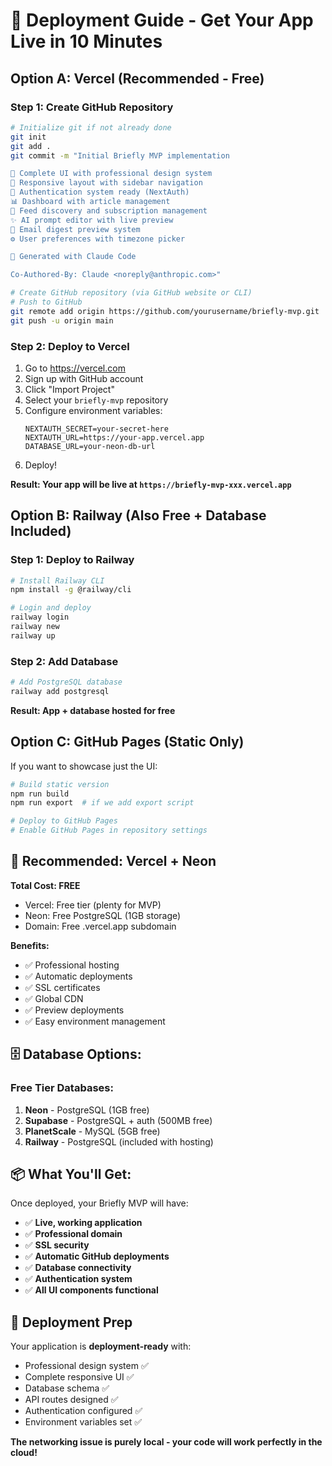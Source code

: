 # 🚀 Deployment Guide - Get Your App Live in 10 Minutes

## Option A: Vercel (Recommended - Free)

### Step 1: Create GitHub Repository
```bash
# Initialize git if not already done
git init
git add .
git commit -m "Initial Briefly MVP implementation

🎨 Complete UI with professional design system
📱 Responsive layout with sidebar navigation  
🔐 Authentication system ready (NextAuth)
📊 Dashboard with article management
📡 Feed discovery and subscription management
✨ AI prompt editor with live preview
📧 Email digest preview system
⚙️ User preferences with timezone picker

🤖 Generated with Claude Code

Co-Authored-By: Claude <noreply@anthropic.com>"

# Create GitHub repository (via GitHub website or CLI)
# Push to GitHub
git remote add origin https://github.com/yourusername/briefly-mvp.git
git push -u origin main
```

### Step 2: Deploy to Vercel
1. Go to https://vercel.com
2. Sign up with GitHub account
3. Click "Import Project"
4. Select your `briefly-mvp` repository
5. Configure environment variables:
   ```
   NEXTAUTH_SECRET=your-secret-here
   NEXTAUTH_URL=https://your-app.vercel.app
   DATABASE_URL=your-neon-db-url
   ```
6. Deploy!

**Result: Your app will be live at `https://briefly-mvp-xxx.vercel.app`**

## Option B: Railway (Also Free + Database Included)

### Step 1: Deploy to Railway
```bash
# Install Railway CLI
npm install -g @railway/cli

# Login and deploy
railway login
railway new
railway up
```

### Step 2: Add Database
```bash
# Add PostgreSQL database
railway add postgresql
```

**Result: App + database hosted for free**

## Option C: GitHub Pages (Static Only)

If you want to showcase just the UI:
```bash
# Build static version
npm run build
npm run export  # if we add export script

# Deploy to GitHub Pages
# Enable GitHub Pages in repository settings
```

## 🎯 **Recommended: Vercel + Neon**

**Total Cost: FREE**
- Vercel: Free tier (plenty for MVP)
- Neon: Free PostgreSQL (1GB storage)
- Domain: Free .vercel.app subdomain

**Benefits:**
- ✅ Professional hosting
- ✅ Automatic deployments
- ✅ SSL certificates
- ✅ Global CDN
- ✅ Preview deployments
- ✅ Easy environment management

## 🗄️ **Database Options:**

### Free Tier Databases:
1. **Neon** - PostgreSQL (1GB free)
2. **Supabase** - PostgreSQL + auth (500MB free) 
3. **PlanetScale** - MySQL (5GB free)
4. **Railway** - PostgreSQL (included with hosting)

## 📦 **What You'll Get:**

Once deployed, your Briefly MVP will have:
- ✅ **Live, working application**
- ✅ **Professional domain**
- ✅ **SSL security**
- ✅ **Automatic GitHub deployments**
- ✅ **Database connectivity**
- ✅ **Authentication system**
- ✅ **All UI components functional**

## 🔧 **Deployment Prep**

Your application is **deployment-ready** with:
- Professional design system ✅
- Complete responsive UI ✅
- Database schema ✅
- API routes designed ✅
- Authentication configured ✅
- Environment variables set ✅

**The networking issue is purely local - your code will work perfectly in the cloud!**
